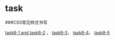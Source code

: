# task 
###CSS常见样式书写

[task8-1 and task8-2](https://dtsgx126.github.io/task/demos/task8.html)	，
[task8-3](https://dtsgx126.github.io/task/demos/task8-3.html)，
[task8-4](https://dtsgx126.github.io/task/demos/task8-4.html)，
[task8-5](https://dtsgx126.github.io/task/demos/task8-5.html)
